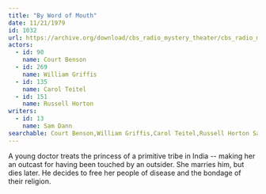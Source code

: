 ```yaml
---
title: "By Word of Mouth"
date: 11/21/1979
id: 1032
url: https://archive.org/download/cbs_radio_mystery_theater/cbs_radio_mystery_theater-1001-1050.zip/cbs_radio_mystery_theater-1001-1050%2Fcbsrmt_1032_by_word_of_mouth.mp3
actors:  
  - id: 90
    name: Court Benson  
  - id: 269
    name: William Griffis  
  - id: 135
    name: Carol Teitel  
  - id: 151
    name: Russell Horton
writers:  
  - id: 13
    name: Sam Dann
searchable: Court Benson,William Griffis,Carol Teitel,Russell Horton Sam Dann
---
```

A young doctor treats the princess of a primitive tribe in India -- making her an outcast for having been touched by an outsider. She marries him, but dies later. He decides to free her people of disease and the bondage of their religion.